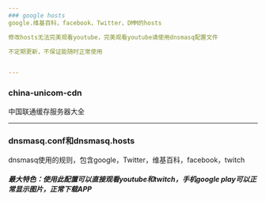 ```yaml
---
### google hosts
google.维基百科，facebook，Twitter，DMM的hosts

修改hosts无法完美观看youtube，完美观看youtube请使用dnsmasq配置文件

不定期更新，不保证能随时正常使用


---
```

### china-unicom-cdn
中国联通缓存服务器大全

---
### dnsmasq.conf和dnsmasq.hosts
dnsmasq使用的规则，包含google，Twitter，维基百科，facebook，twitch

##### 最大特色：使用此配置可以直接观看youtube和twitch，手机google play可以正常显示图片，正常下载APP

